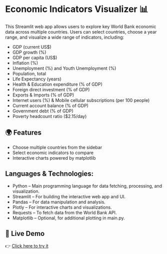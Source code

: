 # Economic Indicators Visualizer 📊
This Streamlit web app allows users to explore key World Bank economic data across multiple countries. Users can select countries, choose a year range, and visualize a wide range of indicators, including:
- GDP (current US$)
- GDP growth (%)
- GDP per capita (US$)
- Inflation (%)
- Unemployment (%) and Youth Unemployment (%)
- Population, total
- Life Expectancy (years)
- Health & Education expenditure (% of GDP)
- Foreign direct investment (% of GDP)
- Exports & Imports (% of GDP)
- Internet users (%) & Mobile cellular subscriptions (per 100 people)
- Current account balance (% of GDP)
- Government debt (% of GDP)
- Poverty headcount ratio ($2.15/day)  
## 🌍 Features
- Choose multiple countries from the sidebar  
- Select economic indicators to compare  
- Interactive charts powered by matplotlib

## Languages & Technologies:
- Python – Main programming language for data fetching, processing, and visualization.
- Streamlit – For building the interactive web app and UI.
- Pandas – For data manipulation and analysis.
- Plotly – For interactive charts and visualizations.
- Requests – To fetch data from the World Bank API.
- Matplotlib – Optional, for additional plotting in main.py.

## 🚀 Live Demo
👉 [Click here to try it](https://economic-indicators-visualizer-nhnpmneywg2rvepyjybwsx.streamlit.app/)
